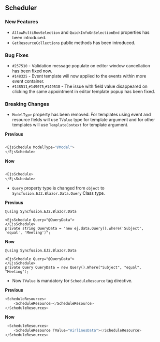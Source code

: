 ## Scheduler

### New Features

- `AllowMultiRowSelection` and `QuickInfoOnSelectionEnd` properties has been introduced.
- `GetResourceCollections` public methods has been introduced.

### Bug Fixes

- `#257510` - Validation message populate on editor window cancellation has been fixed now.
- `#148325` - Event template will now applied to the events within more event container.
- `#148511`,`#149075`,`#149518` - The issue with field value disappeared on clicking the same appointment in editor template popup has been fixed.

### Breaking Changes

- `ModelType` property has been removed. For templates using event and resource fields will use `TValue` type for template argument and for other templates will use `TemplateContext` for template argument.

**Previous**

```csharp

<EjsSchedule ModelType="@Model">
</EjsSchedule>

```

**Now**

```csharp

<EjsSchedule>
</EjsSchedule>

```
- `Query` property type is changed from `object` to `Syncfusion.EJ2.Blazor.Data.Query` Class type.

**Previous**

```cshtml
@using Syncfusion.EJ2.Blazor.Data

<EjsSchedule Query="@QueryData">
</EjsSchedule>
private string QueryData = "new ej.data.Query().where('Subject', 'equal', 'Meeting')";

```

**Now**

```cshtml
@using Syncfusion.EJ2.Blazor.Data

<EjsSchedule Query="@QueryData">
</EjsSchedule>
private Query QueryData = new Query().Where("Subject", "equal", "Meeting");

```

- Now `TValue` is mandatory for `ScheduleResource` tag directive.

**Previous**

```csharp
<ScheduleResources>
    <ScheduleResource></ScheduleResource>
</ScheduleResources>

```

**Now**

```csharp
 <ScheduleResources>
    <ScheduleResource TValue="AirlinesData"></ScheduleResource>
</ScheduleResources>

```
